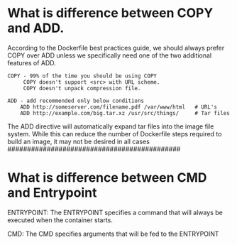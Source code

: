# What is difference between COPY and ADD.
According to the Dockerfile best practices guide, we should always prefer COPY over ADD unless we specifically need one of the two additional features of ADD.
```
COPY - 99% of the time you should be using COPY
     COPY doesn't support <src> with URL scheme.
     COPY doesn't unpack compression file.
  
ADD - add recommended only below conditions
    ADD http://someserver.com/filename.pdf /var/www/html   # URL's
    ADD http://example.com/big.tar.xz /usr/src/things/     # Tar files
  ```  
 The ADD directive will automatically expand tar files into the image file system. While this can reduce the number of Dockerfile steps required to build an image, it may not be desired in all cases
############################################

  
  # What is difference between CMD and Entrypoint
  
  ENTRYPOINT: 
     The ENTRYPOINT specifies a command that will always be executed when the container starts.
  
  CMD: 
     The CMD specifies arguments that will be fed to the ENTRYPOINT
